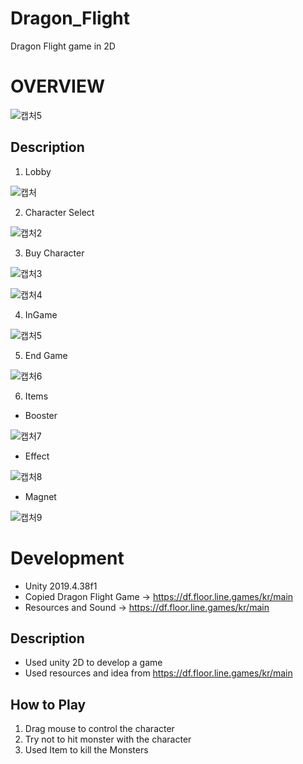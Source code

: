 # Dragon_Flight
 Dragon Flight game in 2D
 
 OVERVIEW
 =================
 
![캡처5](https://user-images.githubusercontent.com/86776597/211946761-f7c02415-e476-4c50-b040-8d4644a7c925.PNG)


Description
--------------
1. Lobby

![캡처](https://user-images.githubusercontent.com/86776597/211946775-0eff6348-7dc0-4506-b8d2-f4712b1f6f41.PNG)

2. Character Select

![캡처2](https://user-images.githubusercontent.com/86776597/211946868-bf575d9b-9725-4f11-a197-c0001470e120.PNG)

3. Buy Character

![캡처3](https://user-images.githubusercontent.com/86776597/211946904-371109ed-4582-44af-9c63-91617cf7c77d.PNG)


![캡처4](https://user-images.githubusercontent.com/86776597/211946932-a7d25dda-c237-4582-b547-40f4e719f061.PNG)

4. InGame

![캡처5](https://user-images.githubusercontent.com/86776597/211946975-b98b644c-0fd2-447a-bb42-8b7c4bb9ebae.PNG)

5. End Game

![캡처6](https://user-images.githubusercontent.com/86776597/211947109-d5a933b6-0ef5-4b01-a754-f20e1789776a.PNG)

6. Items

 * Booster
 
 ![캡처7](https://user-images.githubusercontent.com/86776597/211947174-0ad56b1d-879f-49d8-8f38-b53a649284b6.PNG)
 
 * Effect
 
 ![캡처8](https://user-images.githubusercontent.com/86776597/211947212-870bf54b-abbe-436a-8ecc-4eeaf1092722.PNG)
 
 * Magnet
 
 ![캡처9](https://user-images.githubusercontent.com/86776597/211947287-5d784b53-cc47-4600-8abe-cd80624a56b9.PNG)
 
 Development
 ============================
 * Unity 2019.4.38f1
 * Copied Dragon Flight Game -> <https://df.floor.line.games/kr/main>
 * Resources and Sound -> <https://df.floor.line.games/kr/main>
 
 Description
 ------------------------------
 * Used unity 2D to develop a game
 * Used resources and idea from <https://df.floor.line.games/kr/main>
 
 How to Play
 -------------------------------
 1. Drag mouse to control the character
 2. Try not to hit monster with the character
 3. Used Item to kill the Monsters

 

 
 
